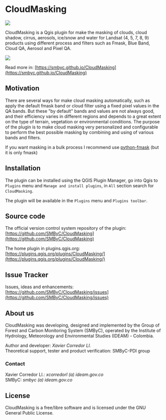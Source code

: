# CloudMasking

![](icons/cloud_masking.svg)

CloudMasking is a Qgis plugin for make the masking of clouds, cloud shadow, cirrus, aerosols, ice/snow and water for Landsat (4, 5, 7, 8, 9) products using different process and filters such as Fmask, Blue Band, Cloud QA, Aerosol and Pixel QA.

![](docs/img/general.png)

Read more in: [https://smbyc.github.io/CloudMasking](https://smbyc.github.io/CloudMasking)

## Motivation

There are several ways for make cloud masking automatically, such as apply the default fmask band or cloud filter using a fixed pixel values in the QA bands. But these "by default" bands and values are not always good, and their efficiency varies in different regions and depends to a great extent on the type of terrain, vegetation or environmental conditions. The purpose of the plugin is to make cloud masking very personalized and configurable to perform the best possible masking by combining and using of various bands and filters.

If you want masking in a bulk process I recommend use [python-fmask](www.pythonfmask.org) (but it is only fmask)

## Installation

The plugin can be installed using the QGIS Plugin Manager, go into Qgis to `Plugins` menu and `Manage and install plugins`, in `All` section search for `CloudMasking`.

The plugin will be available in the `Plugins` menu and `Plugins toolbar`.

## Source code

The official version control system repository of the plugin:
[https://github.com/SMByC/CloudMasking](https://github.com/SMByC/CloudMasking)

The home plugin in plugins.qgis.org: [https://plugins.qgis.org/plugins/CloudMasking/](https://plugins.qgis.org/plugins/CloudMasking/)

## Issue Tracker

Issues, ideas and enhancements: [https://github.com/SMByC/CloudMasking/issues](https://github.com/SMByC/CloudMasking/issues)

## About us

CloudMasking was developing, designed and implemented by the Group of Forest and Carbon Monitoring System (SMByC), operated by the Institute of Hydrology, Meteorology and Environmental Studies (IDEAM) - Colombia.

Author and developer: *Xavier Corredor Ll.*  
Theoretical support, tester and product verification: SMByC-PDI group

### Contact

Xavier Corredor Ll.: *xcorredorl (a) ideam.gov.co*  
SMByC: *smbyc (a) ideam.gov.co*

## License

CloudMasking is a free/libre software and is licensed under the GNU General Public License.


[www.pythonfmask.org]: www.pythonfmask.org